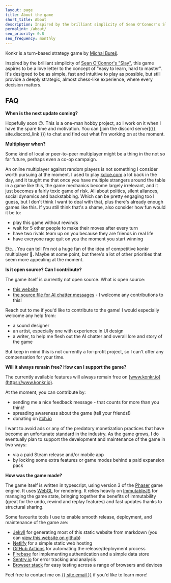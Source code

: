 ```yaml
---
layout: page
title: About the game
short_title: About
description: Inspired by the brilliant simplicity of Sean O'Connor's Slay, this game aspires to be a love letter to the concept of 'easy to learn, hard to master'.
permalink: /about/
seo_priority: 0.8
seo_frequency: monthly
---
```


Konkr is a turn-based strategy game by <a href='mailto:mike@konkr.io' target='_blank'>Michal Bureš</a>.

Inspired by the brilliant simplicity of <a href='https://www.windowsgames.co.uk/slay.html' target='_blank'>Sean O'Connor's "Slay"</a>,
this game aspires to be a love letter to the concept of "easy to learn, hard to master". It's designed to be as simple, fast and intuitive to play
 as possible, but still provide a deeply strategic, almost chess-like experience, where every decision matters.

## FAQ

**When is the next update coming?** 
 
Hopefully soon 😉. This is a one-man hobby project, so I work on it when I have the spare time and motivation.
You can [join the discord server]({{ site.discord_link }}) to chat and find out what I'm working on at the moment.

**Multiplayer when?**

Some kind of local or peer-to-peer multiplayer might be a thing in the not so far future, perhaps even a co-op campaign.

An online multiplayer against random players is not something I consider worth pursuing at the moment. I used to play [kdice.com](https://www.kdice.com/)
a lot back in the day, and it taught me that once you have multiple strangers around the table in a game like this, 
the game mechanics become largely irrelevant, and it just becomes a fairly toxic game of risk. All about politics, silent aliances, social dynamics and backstabbing.
Which can be pretty engaging too I guess, but I don't think I want to deal with that, plus there's already enough games like this. If you still think that's a shame,
also consider how fun would it be to:
- play this game without rewinds
- wait for 5 other people to make their moves after every turn 
- have two rivals team up on you because they are friends in real life
- have everyone rage quit on you the moment you start winning

Etc... You can tell I'm not a huge fan of the idea of competitive konkr multiplayer 🙂. Maybe at some point, but there's a lot of 
other priorities that seem more appealing at the moment.

**Is it open source? Can I contribute?**

The game itself is currently not open source. What *is* open source:
- [this website](https://github.com/michal-bures/konkr_web)
- [the source file for AI chatter messages](https://github.com/michal-bures/konkr_data/blob/master/ai-chatter/default.md) - I welcome any contributions to this!

Reach out to me if you'd like to contribute to the game! I would especially welcome any help from:
 - a sound designer
 - an artist, especially one with experience in UI design
 - a writer, to help me flesh out the AI chatter and overall lore and story of the game 

But keep in mind this is not currently a for-profit project, so I can't offer any compensation for your time.

**Will it always remain free? How can I support the game?**

The currently available features will always remain free on [www.konkr.io](https://www.konkr.io).

At the moment, you can contribute by:
 - sending me a nice feedback message - that counts for more than you think!
 - spreading awareness about the game (tell your friends!)
 - donating on [itch.io](https://embair.itch.io/konkr)

I want to avoid ads or any of the predatory monetization practices that have become an unfortunate standard in the industry. 
As the game grows, I do eventually plan to support the development and maintenance of the game in two ways:
- via a paid Steam release and/or mobile app
- by locking some extra features or game modes behind a paid expansion pack

**How was the game made?**

The game itself is written in typescript, using version 3 of the [Phaser](//phaser.io) game engine. It uses [WebGL](https://developer.mozilla.org/en-US/docs/Web/API/WebGL_API) for rendering.
It relies heavily on [ImmutableJS](https://immutable-js.com/) for managing the game state, bringing together the benefits of immutability (great for the undo, rewind and replay features) and fast updates
thanks to structural sharing.

Some favourite tools I use to enable smooth release, deployment, and maintenance of the game are:
* [Jekyll](https://jekyllrb.com/) for generating most of this static website from markdown (you can [view this website on github](https://github.com/michal-bures/konkr_web))
* [Netlify](https://www.netlify.com/) for a simple static web hosting
* [GitHub Actions](https://github.com/features/actions) for automating the release/deployment process
* [Firebase](https://firebase.google.com/) for implementing authentication and a simple data store 
* [Sentry.io](https://sentry.io/) for error tracking and analysis
* [Browser stack](https://www.browserstack.com/) for easy testing across a range of browsers and devices 

Feel free to contact me on <a href="mailto:{{ site.email }}">{{ site.email }}</a> if you'd like to learn more!


